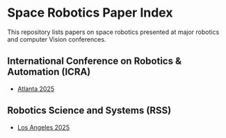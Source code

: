 # Space Robotics Paper Index
This repository lists papers on space robotics presented at major robotics and computer Vision conferences. 

## International Conference on Robotics & Automation (ICRA)

- [Atlanta 2025](./ICRA/2025.md)

## Robotics Science and Systems (RSS)

- [Los Angeles 2025](./RSS/2025.md)
